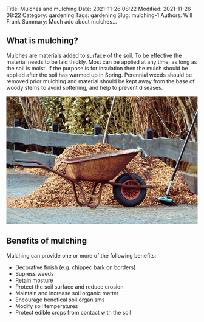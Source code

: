 Title: Mulches and mulching
Date: 2021-11-26 08:22
Modified: 2021-11-26 08:22
Category: gardening
Tags: gardening
Slug: mulching-1
Authors: Will Frank
Summary: Much ado about mulches...

## What is mulching?

Mulches are materials added to surface of the soil. To be effective the material
needs to be laid thickly. Most can be applied at any time, as long as the soil
is moist. If the purpose is for insulation then the mulch should be applied
after the soil has warmed up in Spring. Perennial weeds should be removed prior
mulching and material should be kept away from the base of woody stems to avoid
softening, and help to prevent diseases.

![img-half-width](./images/mulch.jpg)

## Benefits of mulching
Mulching can provide one or more of the following benefits:

* Decorative finish (e.g. chippec bark on borders)
* Supress weeds
* Retain mosture
* Protect the soil surface and reduce erosion
* Maintain and increase soil organic matter
* Encourage benefical soil organisms
* Modify soil temperatures
* Protect edible crops from contact with the soil